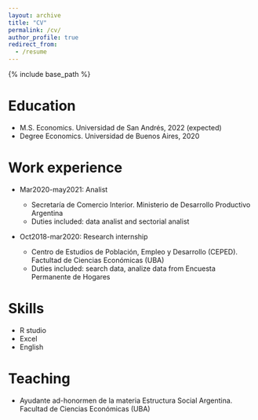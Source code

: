 ```yaml
---
layout: archive
title: "CV"
permalink: /cv/
author_profile: true
redirect_from:
  - /resume
---
```


{% include base_path %}

Education
======
* M.S. Economics. Universidad de San Andrés, 2022 (expected)
* Degree Economics. Universidad de Buenos Aires, 2020

Work experience
======
* Mar2020-may2021: Analist
  * Secretaría de Comercio Interior. Ministerio de Desarrollo Productivo Argentina
  * Duties included: data analist and sectorial analist

* Oct2018-mar2020: Research internship
  * Centro de Estudios de Población, Empleo y Desarrollo (CEPED). Factultad de Ciencias Económicas (UBA)
  * Duties included: search data, analize data from Encuesta Permanente de Hogares
  
Skills
======
* R studio
* Excel
* English
  
Teaching
======
* Ayudante ad-honormen de la materia Estructura Social Argentina. Facultad de Ciencias Económicas (UBA)
